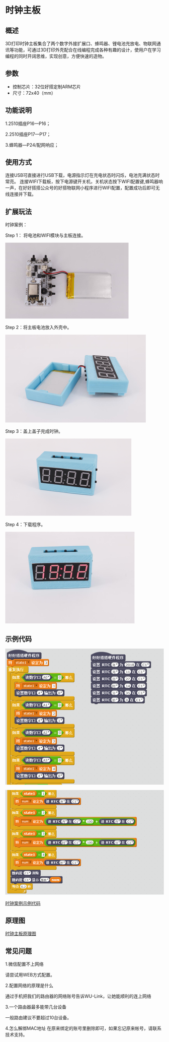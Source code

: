 # 时钟主板

## 概述

3D打印时钟主板集合了两个数字外接扩展口、蜂鸣器、锂电池充放电、物联网通讯等功能，可通过3D打印外壳配合在线编程完成各种有趣的设计，使用户在学习编程的同时开阔思维，实现创意，方便快速的造物。

## 参数

* 控制芯片：32位好搭定制ARM芯片 
* 尺寸：72x40（mm）

## 功能说明

1.2510插座P16—P16；

2.2510插座P17—P17；

3.蜂鸣器—P24/配网响应；

## 使用方式

连接USB可直接进行USB下载，电源指示灯在充电状态时闪烁，电池充满状态时常亮。 连接WIFI下载板，按下电源键开关机，关机状态按下WIFI配置键,蜂鸣器响一声，在好好搭搭公众号的好搭物联网小程序进行WIFI配置，配置成功后即可无线连接并下载。

## 扩展玩法

时钟案例：

Step 1： 将电池和WIFI模块与主板连接。

![](../../.gitbook/assets/shizhong-1.png)

Step 2：将主板电池放入外壳中。

![](../../.gitbook/assets/shizhong-2.png)

Step 3：盖上盖子完成时钟。

![](../../.gitbook/assets/shizhong-3.png)

Step 4：下载程序。

![](../../.gitbook/assets/shizhong-4.png)

## 示例代码

![](../../.gitbook/assets/shizhong-5.png)

![](../../.gitbook/assets/shizhong-6.png)

[时钟案例示例代码](http://www.haohaodada.com/show.php?id=1065991)

## 原理图

[时钟主板原理图](https://github.com/Haohaodada-official/docs/blob/master/3d-da-yin-tao-jian/pdf/时钟主板.pdf)

## 常见问题

1.微信配置不上网络

请尝试用WEB方式配置。

2.配置网络的原理是什么

通过手机把我们的路由器的网络账号告诉WU-Link，让她能顺利的连上网络

3.一个路由器最多能带几台设备

一般路由建议不要超过10台设备。

4.怎么解绑MAC地址 在原来绑定的账号里删除即可，如果忘记原来帐号，请联系技术支持。

